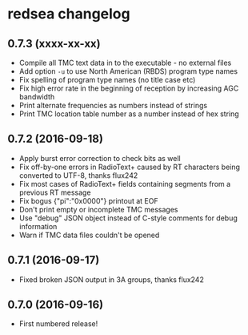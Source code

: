 # redsea changelog

## 0.7.3 (xxxx-xx-xx)

* Compile all TMC text data in to the executable - no external files
* Add option `-u` to use North American (RBDS) program type names
* Fix spelling of program type names (no title case etc)
* Fix high error rate in the beginning of reception by increasing AGC bandwidth
* Print alternate frequencies as numbers instead of strings
* Print TMC location table number as a number instead of hex string

## 0.7.2 (2016-09-18)

* Apply burst error correction to check bits as well
* Fix off-by-one errors in RadioText+ caused by RT characters being converted to UTF-8, thanks flux242
* Fix most cases of RadioText+ fields containing segments from a previous RT message
* Fix bogus {"pi":"0x0000"} printout at EOF
* Don't print empty or incomplete TMC messages
* Use "debug" JSON object instead of C-style comments for debug information
* Warn if TMC data files couldn't be opened

## 0.7.1 (2016-09-17)

* Fixed broken JSON output in 3A groups, thanks flux242

## 0.7.0 (2016-09-16)

* First numbered release!
